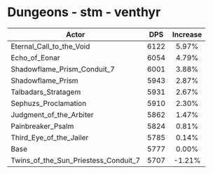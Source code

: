 # Dungeons - stm - venthyr
| Actor | DPS | Increase |
|---|:---:|:---:|
|Eternal_Call_to_the_Void|6122|5.97%|
|Echo_of_Eonar|6054|4.79%|
|Shadowflame_Prism_Conduit_7|6001|3.88%|
|Shadowflame_Prism|5943|2.87%|
|Talbadars_Stratagem|5931|2.67%|
|Sephuzs_Proclamation|5910|2.30%|
|Judgment_of_the_Arbiter|5862|1.47%|
|Painbreaker_Psalm|5824|0.81%|
|Third_Eye_of_the_Jailer|5785|0.14%|
|Base|5777|0.00%|
|Twins_of_the_Sun_Priestess_Conduit_7|5707|-1.21%|
